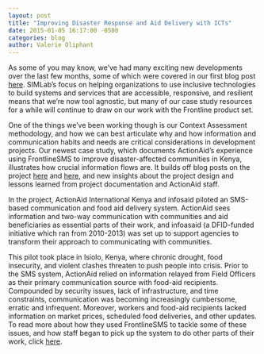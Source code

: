 ```yaml
---
layout: post 
title: "Improving Disaster Response and Aid Delivery with ICTs"
date: 2015-01-05 16:17:00 -0500
categories: blog
author: Valerie Oliphant 
---
```

As some of you may know, we’ve had many exciting new developments over the last few months, some of which were covered in our first blog post [here](http://simlab.org/blog/2014/09/02/welcome-to-SIMLab/). SIMLab’s focus on helping organizations to use inclusive technologies to build systems and services that are accessible, responsive, and resilient means that we’re now tool agnostic, but many of our case study resources for a while will continue to draw on our work with the Frontline product set.

One of the things we’ve been working though is our Context Assessment methodology, and how we can best articulate why and how information and communication habits and needs are critical considerations in development projects. Our newest case study, which documents ActionAid’s experience using FrontlineSMS to improve disaster-affected communities in Kenya, illustrates how crucial information flows are. It builds off blog posts on the project [here](http://www.frontlinesms.com/2012/12/29/frontlinesms-at-7/) and [here](http://www.frontlinesms.com/2012/07/13/information-provides-real-benefits-for-drought-hit-communities-and-actionaid-alike/), and new insights about the project design and lessons learned from project documentation and ActionAid staff.

In the project, ActionAid International Kenya and infosaid piloted an SMS-based communication and food aid delivery system. ActionAid sees information and two-way communication with communities and aid beneficiaries as essential parts of their work, and infoasaid (a DFID-funded initiative which ran from 2010-2013) was set up to support agencies to transform their approach to communicating with communities. 

This pilot took place in Isiolo, Kenya, where chronic drought, food insecurity, and violent clashes threaten to push people into crisis. Prior to the SMS system, ActionAid relied on information relayed from Field Officers as their primary communication source with food-aid recipients. Compounded by security issues, lack of infrastructure, and time constraints, communication was becoming increasingly cumbersome, erratic and infrequent. Moreover, workers and food-aid recipients lacked information on market prices, scheduled food deliveries, and other updates. To read more about how they used FrontlineSMS to tackle some of these issues, and how staff began to pick up the system to do other parts of their work, click [here](/files/frontlineSMS_actionaid_kenya_190814.pdf).